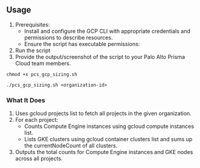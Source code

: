 
## Usage
1.	Prerequisites:  
	* Install and configure the GCP CLI with appropriate credentials and permissions to describe resources.  
	* Ensure the script has executable permissions:  
1.	Run the script
1. Provide the output/screenshot of the script to your Palo Alto Prisma Cloud team members.  

`chmod +x pcs_gcp_sizing.sh`  
  
`./pcs_gcp_sizing.sh <organization-id>`

### What It Does
1.	Uses gcloud projects list to fetch all projects in the given organization.
2.	For each project:
	* Counts Compute Engine instances using gcloud compute instances list.
	* Lists GKE clusters using gcloud container clusters list and sums up the currentNodeCount of all clusters.
3.	Outputs the total counts for Compute Engine instances and GKE nodes across all projects.

